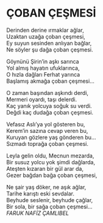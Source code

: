 <h1>ÇOBAN ÇEŞMESİ</h1>

<p>
Derinden derine ırmaklar ağlar,<br />
Uzaktan uzağa çoban çeşmesi,<br />
Ey suyun sesinden anlıyan bağlar,<br />
Ne söyler şu dağa çoban çeşmesi.<br />
</p>
<p>
Göynünü Şirin’in aşkı sarınca<br />
Yol almış hayatın ufuklarınca,<br />
O hızla dağları Ferhat yarınca<br />
Başlamış akmağa çoban çeşmesi…<br />
</p>
<p>
O zaman başından aşkındı derdi,<br />
Mermeri oyardı, taşı delerdi.<br />
Kaç yanık yolcuya soğuk su verdi.<br />
Değdi kaç dudağa çoban çeşmesi.<br />
</p>
<p>
Vefasız Aslı’ya yol gösteren bu,<br />
Kerem’in sazına cevap veren bu,<br />
Kuruyan gözlere yaş gönderen bu…<br />
Sızmadı toprağa çoban çeşmesi.<br />
</p>
<p>
Leyla gelin oldu, Mecnun mezarda,<br />
Bir susuz yolcu yok şimdi dağlarda,<br />
Ateşten kızaran bir gül arar da,<br />
Gezer bağdan bağa çoban çeşmesi,<br />
</p>
Ne şair yaş döker, ne aşık ağlar,<br />
Tarihe karıştı eski sevdalar.<br />
Beyhude seslenir, beyhude çağlar,<br />
Bir sola, bir sağa çoban çeşmesi…<br />
<i>FARUK NAFİZ ÇAMLIBEL</i>
